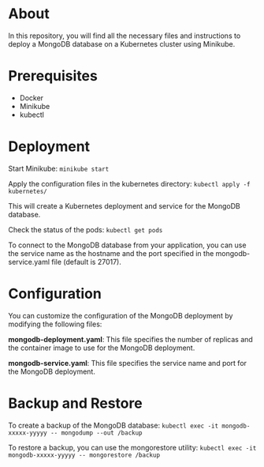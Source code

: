 # About
In this repository, you will find all the necessary files and instructions to deploy a MongoDB database on a Kubernetes cluster using Minikube.

# Prerequisites
- Docker
- Minikube
- kubectl

# Deployment
Start Minikube: `minikube start`

Apply the configuration files in the kubernetes directory: `kubectl apply -f kubernetes/`

This will create a Kubernetes deployment and service for the MongoDB database.

Check the status of the pods: `kubectl get pods`

To connect to the MongoDB database from your application, you can use the service name as the hostname and the port specified in the mongodb-service.yaml file (default is 27017).

# Configuration

You can customize the configuration of the MongoDB deployment by modifying the following files:

**mongodb-deployment.yaml**: This file specifies the number of replicas and the container image to use for the MongoDB deployment.

**mongodb-service.yaml**: This file specifies the service name and port for the MongoDB deployment.

# Backup and Restore
To create a backup of the MongoDB database: `kubectl exec -it mongodb-xxxxx-yyyyy -- mongodump --out /backup`

To restore a backup, you can use the mongorestore utility: `kubectl exec -it mongodb-xxxxx-yyyyy -- mongorestore /backup`
